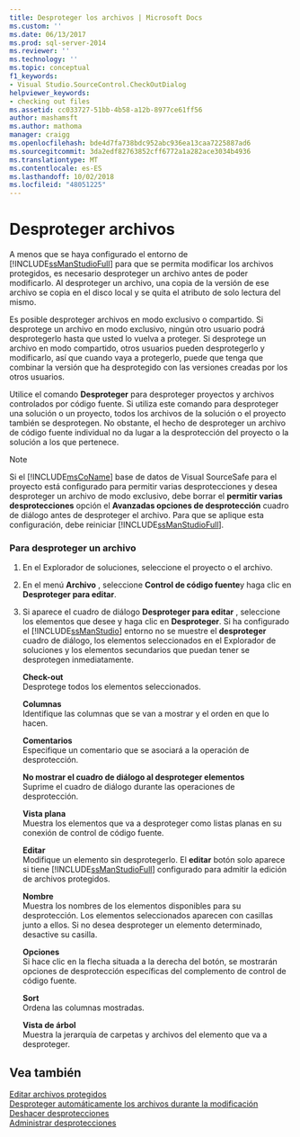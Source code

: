 ```yaml
---
title: Desproteger los archivos | Microsoft Docs
ms.custom: ''
ms.date: 06/13/2017
ms.prod: sql-server-2014
ms.reviewer: ''
ms.technology: ''
ms.topic: conceptual
f1_keywords:
- Visual Studio.SourceControl.CheckOutDialog
helpviewer_keywords:
- checking out files
ms.assetid: cc033727-51bb-4b58-a12b-8977ce61ff56
author: mashamsft
ms.author: mathoma
manager: craigg
ms.openlocfilehash: bde4d7fa738bdc952abc936ea13caa7225887ad6
ms.sourcegitcommit: 3da2edf82763852cff6772a1a282ace3034b4936
ms.translationtype: MT
ms.contentlocale: es-ES
ms.lasthandoff: 10/02/2018
ms.locfileid: "48051225"
---
```

# <a name="check-out-files"></a>Desproteger archivos
  A menos que se haya configurado el entorno de [!INCLUDE[ssManStudioFull](../includes/ssmanstudiofull-md.md)] para que se permita modificar los archivos protegidos, es necesario desproteger un archivo antes de poder modificarlo. Al desproteger un archivo, una copia de la versión de ese archivo se copia en el disco local y se quita el atributo de solo lectura del mismo.  
  
 Es posible desproteger archivos en modo exclusivo o compartido. Si desprotege un archivo en modo exclusivo, ningún otro usuario podrá desprotegerlo hasta que usted lo vuelva a proteger. Si desprotege un archivo en modo compartido, otros usuarios pueden desprotegerlo y modificarlo, así que cuando vaya a protegerlo, puede que tenga que combinar la versión que ha desprotegido con las versiones creadas por los otros usuarios.  
  
 Utilice el comando **Desproteger** para desproteger proyectos y archivos controlados por código fuente. Si utiliza este comando para desproteger una solución o un proyecto, todos los archivos de la solución o el proyecto también se desprotegen. No obstante, el hecho de desproteger un archivo de código fuente individual no da lugar a la desprotección del proyecto o la solución a los que pertenece.  
  
> [!NOTE]  
>  Si el [!INCLUDE[msCoName](../includes/msconame-md.md)] base de datos de Visual SourceSafe para el proyecto está configurado para permitir varias desprotecciones y desea desproteger un archivo de modo exclusivo, debe borrar el **permitir varias desprotecciones** opción el  **Avanzadas opciones de desprotección** cuadro de diálogo antes de desproteger el archivo. Para que se aplique esta configuración, debe reiniciar [!INCLUDE[ssManStudioFull](../includes/ssmanstudiofull-md.md)].  
  
### <a name="to-check-out-a-file"></a>Para desproteger un archivo  
  
1.  En el Explorador de soluciones, seleccione el proyecto o el archivo.  
  
2.  En el menú **Archivo** , seleccione **Control de código fuente**y haga clic en **Desproteger para editar**.  
  
3.  Si aparece el cuadro de diálogo **Desproteger para editar** , seleccione los elementos que desee y haga clic en **Desproteger**. Si ha configurado el [!INCLUDE[ssManStudio](../includes/ssmanstudio-md.md)] entorno no se muestre el **desproteger** cuadro de diálogo, los elementos seleccionados en el Explorador de soluciones y los elementos secundarios que puedan tener se desprotegen inmediatamente.  
  
     **Check-out**  
     Desprotege todos los elementos seleccionados.  
  
     **Columnas**  
     Identifique las columnas que se van a mostrar y el orden en que lo hacen.  
  
     **Comentarios**  
     Especifique un comentario que se asociará a la operación de desprotección.  
  
     **No mostrar el cuadro de diálogo al desproteger elementos**  
     Suprime el cuadro de diálogo durante las operaciones de desprotección.  
  
     **Vista plana**  
     Muestra los elementos que va a desproteger como listas planas en su conexión de control de código fuente.  
  
     **Editar**  
     Modifique un elemento sin desprotegerlo. El **editar** botón solo aparece si tiene [!INCLUDE[ssManStudioFull](../includes/ssmanstudiofull-md.md)] configurado para admitir la edición de archivos protegidos.  
  
     **Nombre**  
     Muestra los nombres de los elementos disponibles para su desprotección. Los elementos seleccionados aparecen con casillas junto a ellos. Si no desea desproteger un elemento determinado, desactive su casilla.  
  
     **Opciones**  
     Si hace clic en la flecha situada a la derecha del botón, se mostrarán opciones de desprotección específicas del complemento de control de código fuente.  
  
     **Sort**  
     Ordena las columnas mostradas.  
  
     **Vista de árbol**  
     Muestra la jerarquía de carpetas y archivos del elemento que va a desproteger.  
  
## <a name="see-also"></a>Vea también  
 [Editar archivos protegidos](../../2014/database-engine/edit-checked-in-files.md)   
 [Desproteger automáticamente los archivos durante la modificación](../../2014/database-engine/automatically-check-out-files-upon-edit.md)   
 [Deshacer desprotecciones](../../2014/database-engine/undo-checkouts.md)   
 [Administrar desprotecciones](../../2014/database-engine/manage-checkouts.md)  
  
  
